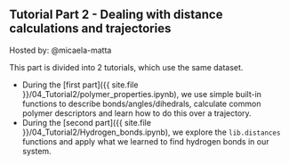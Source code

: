 ## Tutorial Part 2 - Dealing with distance calculations and trajectories

Hosted by: @micaela-matta

This part is divided into 2 tutorials, which use the same dataset.
- During the [first part]({{ site.file }}/04_Tutorial2/polymer_properties.ipynb), we use simple built-in functions to describe bonds/angles/dihedrals, calculate common polymer descriptors
and learn how to do this over a trajectory.
- During the [second part]({{ site.file }}/04_Tutorial2/Hydrogen_bonds.ipynb), we explore the `lib.distances` functions and apply what we learned to find hydrogen bonds in our system.

